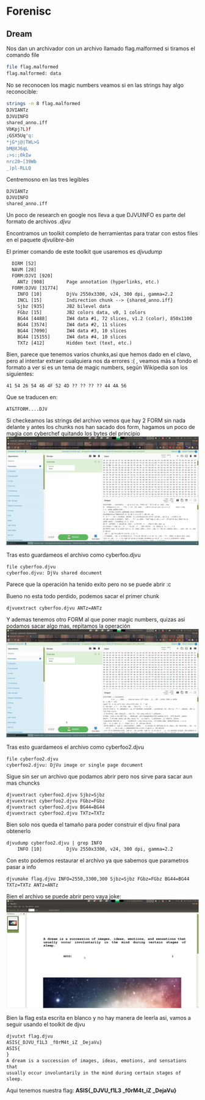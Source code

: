 # Forenisc

## Dream

Nos dan un archivador con un archivo llamado flag.malformed si tiramos el comando file
```bash
file flag.malformed 
flag.malformed: data
```
No se reconocen los magic numbers veamos si en las strings hay algo reconocible:
```bash
strings -n 8 flag.malformed 
DJVIANTz
DJVUINFO
shared_anno.iff
VbKpj?L)f
;GSX5Uq"q:
*jG*j@|TWL>G
bM@XJ6qL
;>s:;0kIw
nrc20~[39Wb
_)pl-RLLQ
```
Centremosno en las tres legibles
```
DJVIANTz
DJVUINFO
shared_anno.iff
```
Un poco de research en google nos lleva a que DJVUINFO es parte del formato de archivos *.djvu*

Encontramos un toolkit completo de herramientas para tratar con estos files en el paquete *djvulibre-bin*

El primer comando de este toolkit que usaremos es *djvudump*
```
  DIRM [52] 
  NAVM [28] 
  FORM:DJVI [920] 
    ANTz [908]        Page annotation (hyperlinks, etc.)
  FORM:DJVU [31774] 
    INFO [10]         DjVu 2550x3300, v24, 300 dpi, gamma=2.2
    INCL [15]         Indirection chunk --> {shared_anno.iff}
    Sjbz [935]        JB2 bilevel data
    FGbz [15]         JB2 colors data, v0, 1 colors
    BG44 [4488]       IW4 data #1, 72 slices, v1.2 (color), 850x1100
    BG44 [3574]       IW4 data #2, 11 slices
    BG44 [7090]       IW4 data #3, 10 slices
    BG44 [15155]      IW4 data #4, 10 slices
    TXTz [412]        Hidden text (text, etc.)
```
Bien, parece que tenemos varios chunks,asi que hemos dado en el clavo, pero al intentar extraer cualquiera nos da errores :( , veamos más a fondo el formato a ver si es un tema de magic numbers, según Wikipedia son los siguientes:
```
41 54 26 54 46 4F 52 4D ?? ?? ?? ?? 44 4A 56
```
Que se traducen en:
```
AT&TFORM....DJV
```
Si checkeamos las strings del archivo vemos que hay 2 FORM sin nada delante y antes los chunks nos han sacado dos form, hagamos un poco de magia con cyberchef quitando los bytes del principio
![Cosos](PrimerCortayPega.png)

Tras esto guardameos el archivo como cyberfoo.djvu
```
file cyberfoo.djvu 
cyberfoo.djvu: DjVu shared document
```
Parece que la operación ha tenido exito pero no se puede abrir :c 

Bueno no esta todo perdido, podemos sacar el primer chunk
```
djvuextract cyberfoo.djvu ANTz=ANTz
```
Y ademas tenemos otro FORM al que poner magic numbers, quizas asi podamos sacar algo mas, repitamos la operación
![Cosos](SegundoCortayPega.png)

Tras esto guardameos el archivo como cyberfoo2.djvu
```
file cyberfoo2.djvu 
cyberfoo2.djvu: DjVu image or single page document
```
Sigue sin ser un archivo que podamos abrir pero nos sirve para sacar aun mas chuncks
```
djvuextract cyberfoo2.djvu Sjbz=Sjbz
djvuextract cyberfoo2.djvu FGbz=FGbz
djvuextract cyberfoo2.djvu BG44=BG44
djvuextract cyberfoo2.djvu TXTz=TXTz
```
Bien solo nos queda el tamaño para poder construir el djvu final para obtenerlo
```
djvudump cyberfoo2.djvu | grep INFO
    INFO [10]         DjVu 2550x3300, v24, 300 dpi, gamma=2.2
```
Con esto podemos restaurar el archivo ya que sabemos que parametros pasar a info
```
djvumake flag.djvu INFO=2550,3300,300 Sjbz=Sjbz FGbz=FGbz BG44=BG44 TXTz=TXTz ANTz=ANTz
```
Bien el archivo se puede abrir pero vaya joke:
![xd](xd.png)

Bien la flag esta escrita en blanco y no hay manera de leerla asi, vamos a seguir usando el toolkit de djvu
```
djvutxt flag.djvu 
ASIS{_DJVU_f1L3 _f0rM4t_iZ _DejaVu} 
ASIS{ 
} 
A dream is a succession of images, ideas, emotions, and sensations that 
usually occur involuntarily in the mind during certain stages of 
sleep. 
```
Aqui tenemos nuestra flag: **ASIS{_DJVU_f1L3 _f0rM4t_iZ _DejaVu}**
